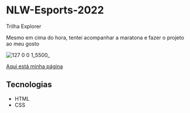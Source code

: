 # NLW-Esports-2022
Trilha Explorer 

Mesmo em cima do hora, tentei acompanhar a maratona e fazer o projeto ao meu gosto


![127 0 0 1_5500_](https://user-images.githubusercontent.com/102062976/190929225-fe9d1e84-c467-4a7c-9f25-37fb9405fca1.png)

 [Aqui está minha página](https://igoredu-silva.github.io/NLW-Esports-2022/)

## Tecnologias
- HTML
- CSS
